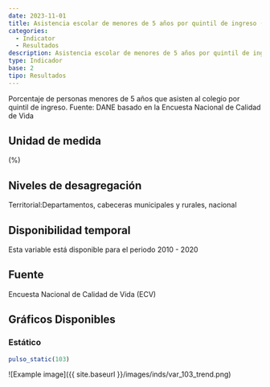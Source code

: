 ```yaml
---
date: 2023-11-01
title: Asistencia escolar de menores de 5 años por quintil de ingreso (%) - quintil 2( dpto )
categories:
  - Indicator
  - Resultados
description: Asistencia escolar de menores de 5 años por quintil de ingreso (%) - quintil 2
type: Indicador
base: 2
tipo: Resultados
--- 
```


Porcentaje de personas menores de 5 años que asisten al colegio por quintil de ingreso.
Fuente: DANE basado en la Encuesta Nacional de Calidad de Vida

## Unidad de medida
(%)

## Niveles de desagregación
Territorial:Departamentos, cabeceras municipales y rurales, nacional

## Disponibilidad temporal
Esta variable está disponible para el periodo 2010 - 2020

## Fuente
Encuesta Nacional de Calidad de Vida (ECV)

## Gráficos Disponibles

### Estático

``` R
pulso_static(103)
```

![Example image]({{ site.baseurl }}/images/inds/var_103_trend.png)